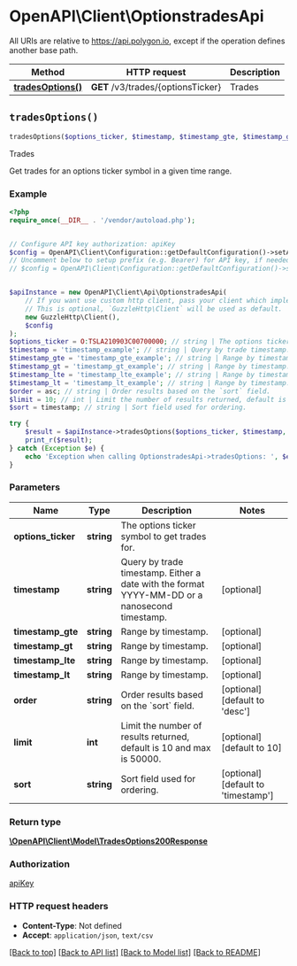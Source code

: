 # OpenAPI\Client\OptionstradesApi

All URIs are relative to https://api.polygon.io, except if the operation defines another base path.

| Method | HTTP request | Description |
| ------------- | ------------- | ------------- |
| [**tradesOptions()**](OptionstradesApi.md#tradesOptions) | **GET** /v3/trades/{optionsTicker} | Trades |


## `tradesOptions()`

```php
tradesOptions($options_ticker, $timestamp, $timestamp_gte, $timestamp_gt, $timestamp_lte, $timestamp_lt, $order, $limit, $sort): \OpenAPI\Client\Model\TradesOptions200Response
```

Trades

Get trades for an options ticker symbol in a given time range.

### Example

```php
<?php
require_once(__DIR__ . '/vendor/autoload.php');


// Configure API key authorization: apiKey
$config = OpenAPI\Client\Configuration::getDefaultConfiguration()->setApiKey('apiKey', 'YOUR_API_KEY');
// Uncomment below to setup prefix (e.g. Bearer) for API key, if needed
// $config = OpenAPI\Client\Configuration::getDefaultConfiguration()->setApiKeyPrefix('apiKey', 'Bearer');


$apiInstance = new OpenAPI\Client\Api\OptionstradesApi(
    // If you want use custom http client, pass your client which implements `GuzzleHttp\ClientInterface`.
    // This is optional, `GuzzleHttp\Client` will be used as default.
    new GuzzleHttp\Client(),
    $config
);
$options_ticker = O:TSLA210903C00700000; // string | The options ticker symbol to get trades for.
$timestamp = 'timestamp_example'; // string | Query by trade timestamp. Either a date with the format YYYY-MM-DD or a nanosecond timestamp.
$timestamp_gte = 'timestamp_gte_example'; // string | Range by timestamp.
$timestamp_gt = 'timestamp_gt_example'; // string | Range by timestamp.
$timestamp_lte = 'timestamp_lte_example'; // string | Range by timestamp.
$timestamp_lt = 'timestamp_lt_example'; // string | Range by timestamp.
$order = asc; // string | Order results based on the `sort` field.
$limit = 10; // int | Limit the number of results returned, default is 10 and max is 50000.
$sort = timestamp; // string | Sort field used for ordering.

try {
    $result = $apiInstance->tradesOptions($options_ticker, $timestamp, $timestamp_gte, $timestamp_gt, $timestamp_lte, $timestamp_lt, $order, $limit, $sort);
    print_r($result);
} catch (Exception $e) {
    echo 'Exception when calling OptionstradesApi->tradesOptions: ', $e->getMessage(), PHP_EOL;
}
```

### Parameters

| Name | Type | Description  | Notes |
| ------------- | ------------- | ------------- | ------------- |
| **options_ticker** | **string**| The options ticker symbol to get trades for. | |
| **timestamp** | **string**| Query by trade timestamp. Either a date with the format YYYY-MM-DD or a nanosecond timestamp. | [optional] |
| **timestamp_gte** | **string**| Range by timestamp. | [optional] |
| **timestamp_gt** | **string**| Range by timestamp. | [optional] |
| **timestamp_lte** | **string**| Range by timestamp. | [optional] |
| **timestamp_lt** | **string**| Range by timestamp. | [optional] |
| **order** | **string**| Order results based on the &#x60;sort&#x60; field. | [optional] [default to &#39;desc&#39;] |
| **limit** | **int**| Limit the number of results returned, default is 10 and max is 50000. | [optional] [default to 10] |
| **sort** | **string**| Sort field used for ordering. | [optional] [default to &#39;timestamp&#39;] |

### Return type

[**\OpenAPI\Client\Model\TradesOptions200Response**](../Model/TradesOptions200Response.md)

### Authorization

[apiKey](../../README.md#apiKey)

### HTTP request headers

- **Content-Type**: Not defined
- **Accept**: `application/json`, `text/csv`

[[Back to top]](#) [[Back to API list]](../../README.md#endpoints)
[[Back to Model list]](../../README.md#models)
[[Back to README]](../../README.md)

